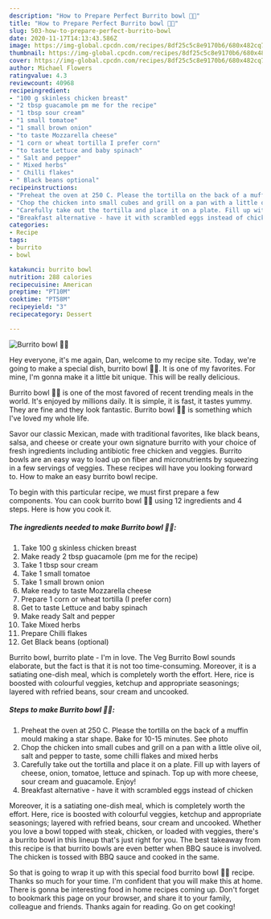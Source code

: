 ```yaml
---
description: "How to Prepare Perfect Burrito bowl 🍅🥑"
title: "How to Prepare Perfect Burrito bowl 🍅🥑"
slug: 503-how-to-prepare-perfect-burrito-bowl
date: 2020-11-17T14:13:43.586Z
image: https://img-global.cpcdn.com/recipes/8df25c5c8e9170b6/680x482cq70/burrito-bowl-🍅🥑-recipe-main-photo.jpg
thumbnail: https://img-global.cpcdn.com/recipes/8df25c5c8e9170b6/680x482cq70/burrito-bowl-🍅🥑-recipe-main-photo.jpg
cover: https://img-global.cpcdn.com/recipes/8df25c5c8e9170b6/680x482cq70/burrito-bowl-🍅🥑-recipe-main-photo.jpg
author: Michael Flowers
ratingvalue: 4.3
reviewcount: 40968
recipeingredient:
- "100 g skinless chicken breast"
- "2 tbsp guacamole pm me for the recipe"
- "1 tbsp sour cream"
- "1 small tomatoe"
- "1 small brown onion"
- "to taste Mozzarella cheese"
- "1 corn or wheat tortilla I prefer corn"
- "to taste Lettuce and baby spinach"
- " Salt and pepper"
- " Mixed herbs"
- " Chilli flakes"
- " Black beans optional"
recipeinstructions:
- "Preheat the oven at 250 C. Please the tortilla on the back of a muffin mould making a star shape. Bake for 10-15 minutes. See photo"
- "Chop the chicken into small cubes and grill on a pan with a little olive oil, salt and pepper to taste, some chilli flakes and mixed herbs"
- "Carefully take out the tortilla and place it on a plate. Fill up with layers of cheese, onion, tomatoe, lettuce and spinach. Top up with more cheese, sour cream and guacamole. Enjoy!"
- "Breakfast alternative - have it with scrambled eggs instead of chicken"
categories:
- Recipe
tags:
- burrito
- bowl

katakunci: burrito bowl 
nutrition: 288 calories
recipecuisine: American
preptime: "PT10M"
cooktime: "PT58M"
recipeyield: "3"
recipecategory: Dessert

---
```



![Burrito bowl 🍅🥑](https://img-global.cpcdn.com/recipes/8df25c5c8e9170b6/680x482cq70/burrito-bowl-🍅🥑-recipe-main-photo.jpg)

Hey everyone, it's me again, Dan, welcome to my recipe site. Today, we're going to make a special dish, burrito bowl 🍅🥑. It is one of my favorites. For mine, I'm gonna make it a little bit unique. This will be really delicious.

Burrito bowl 🍅🥑 is one of the most favored of recent trending meals in the world. It's enjoyed by millions daily. It is simple, it is fast, it tastes yummy. They are fine and they look fantastic. Burrito bowl 🍅🥑 is something which I've loved my whole life.

Savor our classic Mexican, made with traditional favorites, like black beans, salsa, and cheese or create your own signature burrito with your choice of fresh ingredients including antibiotic free chicken and veggies. Burrito bowls are an easy way to load up on fiber and micronutrients by squeezing in a few servings of veggies. These recipes will have you looking forward to. How to make an easy burrito bowl recipe.


To begin with this particular recipe, we must first prepare a few components. You can cook burrito bowl 🍅🥑 using 12 ingredients and 4 steps. Here is how you cook it.

<!--inarticleads1-->

##### The ingredients needed to make Burrito bowl 🍅🥑:

1. Take 100 g skinless chicken breast
1. Make ready 2 tbsp guacamole (pm me for the recipe)
1. Take 1 tbsp sour cream
1. Take 1 small tomatoe
1. Take 1 small brown onion
1. Make ready to taste Mozzarella cheese
1. Prepare 1 corn or wheat tortilla (I prefer corn)
1. Get to taste Lettuce and baby spinach
1. Make ready  Salt and pepper
1. Take  Mixed herbs
1. Prepare  Chilli flakes
1. Get  Black beans (optional)


Burrito bowl, burrito plate - I&#39;m in love. The Veg Burrito Bowl sounds elaborate, but the fact is that it is not too time-consuming. Moreover, it is a satiating one-dish meal, which is completely worth the effort. Here, rice is boosted with colourful veggies, ketchup and appropriate seasonings; layered with refried beans, sour cream and uncooked. 

<!--inarticleads2-->

##### Steps to make Burrito bowl 🍅🥑:

1. Preheat the oven at 250 C. Please the tortilla on the back of a muffin mould making a star shape. Bake for 10-15 minutes. See photo
1. Chop the chicken into small cubes and grill on a pan with a little olive oil, salt and pepper to taste, some chilli flakes and mixed herbs
1. Carefully take out the tortilla and place it on a plate. Fill up with layers of cheese, onion, tomatoe, lettuce and spinach. Top up with more cheese, sour cream and guacamole. Enjoy!
1. Breakfast alternative - have it with scrambled eggs instead of chicken


Moreover, it is a satiating one-dish meal, which is completely worth the effort. Here, rice is boosted with colourful veggies, ketchup and appropriate seasonings; layered with refried beans, sour cream and uncooked. Whether you love a bowl topped with steak, chicken, or loaded with veggies, there&#39;s a burrito bowl in this lineup that&#39;s just right for you. The best takeaway from this recipe is that burrito bowls are even better when BBQ sauce is involved. The chicken is tossed with BBQ sauce and cooked in the same. 

So that is going to wrap it up with this special food burrito bowl 🍅🥑 recipe. Thanks so much for your time. I'm confident that you will make this at home. There is gonna be interesting food in home recipes coming up. Don't forget to bookmark this page on your browser, and share it to your family, colleague and friends. Thanks again for reading. Go on get cooking!
